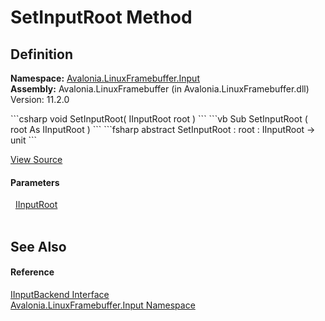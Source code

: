 # SetInputRoot Method




## Definition
**Namespace:** <a href="N_Avalonia_LinuxFramebuffer_Input">Avalonia.LinuxFramebuffer.Input</a>  
**Assembly:** Avalonia.LinuxFramebuffer (in Avalonia.LinuxFramebuffer.dll) Version: 11.2.0

<Tabs groupId="api-code-preview">
<TabItem value="csharp" label="C#">
```csharp
void SetInputRoot(
	IInputRoot root
)
```
</TabItem>
<TabItem value="vb" label="VB">
```vb
Sub SetInputRoot ( 
	root As IInputRoot
)
```
</TabItem>
<TabItem value="fsharp" label="F#">
```fsharp
abstract SetInputRoot : 
        root : IInputRoot -> unit 
```
</TabItem>
</Tabs>



<a href="https://github.com/AvaloniaUI/Avalonia/tree/master/src/Linux/Avalonia.LinuxFramebuffer/Input/IInputBackend.cs" title="View the source code">View Source</a>



#### Parameters
<dl><dt>  <a href="T_Avalonia_Input_IInputRoot">IInputRoot</a></dt><dd> </dd></dl>

## See Also


#### Reference
<a href="T_Avalonia_LinuxFramebuffer_Input_IInputBackend">IInputBackend Interface</a>  
<a href="N_Avalonia_LinuxFramebuffer_Input">Avalonia.LinuxFramebuffer.Input Namespace</a>  
